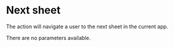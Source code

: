 # Next sheet

The action will navigate a user to the next sheet in the current app.

There are no parameters available.
